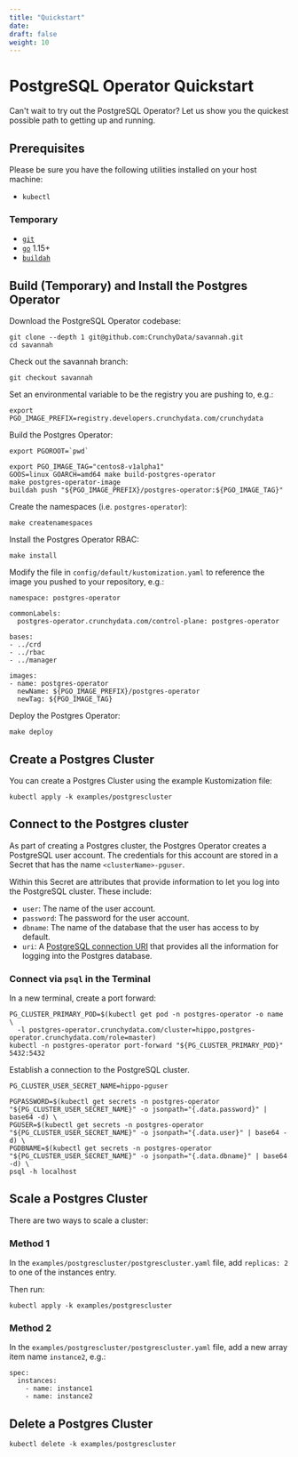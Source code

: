 ```yaml
---
title: "Quickstart"
date:
draft: false
weight: 10
---
```


# PostgreSQL Operator Quickstart

Can't wait to try out the PostgreSQL Operator? Let us show you the quickest possible path to getting up and running.

## Prerequisites

Please be sure you have the following utilities installed on your host machine:

- `kubectl`

### Temporary

- [`git`](https://git-scm.com/)
- [`go`](https://golang.org/) 1.15+
- [`buildah`](https://buildah.io/)

## Build (Temporary) and Install the Postgres Operator

Download the PostgreSQL Operator codebase:

```
git clone --depth 1 git@github.com:CrunchyData/savannah.git
cd savannah
```

Check out the savannah branch:

```
git checkout savannah
```

Set an environmental variable to be the registry you are pushing to, e.g.:

```
export PGO_IMAGE_PREFIX=registry.developers.crunchydata.com/crunchydata
```

Build the Postgres Operator:

```
export PGOROOT=`pwd`

export PGO_IMAGE_TAG="centos8-v1alpha1"
GOOS=linux GOARCH=amd64 make build-postgres-operator
make postgres-operator-image
buildah push "${PGO_IMAGE_PREFIX}/postgres-operator:${PGO_IMAGE_TAG}"
```

Create the namespaces (i.e. `postgres-operator`):

```
make createnamespaces
```

Install the Postgres Operator RBAC:

```
make install
```

Modify the file in `config/default/kustomization.yaml` to reference the image you pushed to your repository, e.g.:

```
namespace: postgres-operator

commonLabels:
  postgres-operator.crunchydata.com/control-plane: postgres-operator

bases:
- ../crd
- ../rbac
- ../manager

images:
- name: postgres-operator
  newName: ${PGO_IMAGE_PREFIX}/postgres-operator
  newTag: ${PGO_IMAGE_TAG}
```

Deploy the Postgres Operator:

```
make deploy
```

## Create a Postgres Cluster

You can create a Postgres Cluster using the example Kustomization file:

```
kubectl apply -k examples/postgrescluster
```

## Connect to the Postgres cluster

As part of creating a Postgres cluster, the Postgres Operator creates a PostgreSQL user account. The credentials for this account are stored in a Secret that has the name `<clusterName>-pguser`.

Within this Secret are attributes that provide information to let you log into the PostgreSQL cluster. These include:

- `user`: The name of the user account.
- `password`: The password for the user account.
- `dbname`: The name of the database that the user has access to by default.
- `uri`: A [PostgreSQL connection URI](https://www.postgresql.org/docs/current/libpq-connect.html#id-1.7.3.8.3.6) that provides all the information for logging into the Postgres database.

### Connect via `psql` in the Terminal

In a new terminal, create a port forward:

```
PG_CLUSTER_PRIMARY_POD=$(kubectl get pod -n postgres-operator -o name \
  -l postgres-operator.crunchydata.com/cluster=hippo,postgres-operator.crunchydata.com/role=master)
kubectl -n postgres-operator port-forward "${PG_CLUSTER_PRIMARY_POD}" 5432:5432
```

Establish a connection to the PostgreSQL cluster.

```
PG_CLUSTER_USER_SECRET_NAME=hippo-pguser

PGPASSWORD=$(kubectl get secrets -n postgres-operator "${PG_CLUSTER_USER_SECRET_NAME}" -o jsonpath="{.data.password}" | base64 -d) \
PGUSER=$(kubectl get secrets -n postgres-operator "${PG_CLUSTER_USER_SECRET_NAME}" -o jsonpath="{.data.user}" | base64 -d) \
PGDBNAME=$(kubectl get secrets -n postgres-operator "${PG_CLUSTER_USER_SECRET_NAME}" -o jsonpath="{.data.dbname}" | base64 -d) \
psql -h localhost
```

## Scale a Postgres Cluster

There are two ways to scale a cluster:

### Method 1

In the `examples/postgrescluster/postgrescluster.yaml` file, add `replicas: 2` to one of the instances entry.

Then run:

```
kubectl apply -k examples/postgrescluster
```

### Method 2

In the `examples/postgrescluster/postgrescluster.yaml` file, add a new array item name `instance2`, e.g.:

```
spec:
  instances:
    - name: instance1
    - name: instance2
```

## Delete a Postgres Cluster

```
kubectl delete -k examples/postgrescluster
```

